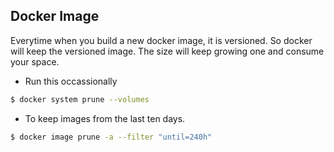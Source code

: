 ## Docker Image 
Everytime when you build a new docker image, it is versioned. So docker will keep the versioned image. 
The size will keep growing one and consume your space.

- Run this occassionally 
```bash
$ docker system prune --volumes
```

- To keep images from the last ten days.
```bash
$ docker image prune -a --filter "until=240h"
```
